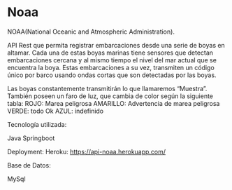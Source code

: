 # Noaa

NOAA(National Oceanic and Atmospheric Administration).

API Rest que permita registrar embarcaciones desde una serie
de boyas en altamar. Cada una de estas boyas marinas tiene sensores que detectan
embarcaciones cercana y al mismo tiempo el nivel del mar actual que se encuentra la boya. Estas
embarcaciones a su vez, transmiten un código único por barco usando ondas cortas que son
detectadas por las boyas.

Las boyas constantemente transmitirán lo que llamaremos “Muestra”. También poseen un faro de
luz, que cambia de color según la siguiente tabla:
ROJO: Marea peligrosa
AMARILLO: Advertencia de marea peligrosa
VERDE: todo Ok
AZUL: indefinido

Tecnología utilizada:

Java Springboot

Deployment: Heroku: https://api-noaa.herokuapp.com/

Base de Datos:

MySql


